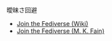 <div>

曖昧さ回避

-   [Join the Fediverse (Wiki)](/Join_the_Fediverse_(Wiki) "Join the Fediverse (Wiki)")
-   [Join the Fediverse (M. K. Fain)](/Join_the_Fediverse_(M._K._Fain) "Join the Fediverse (M. K. Fain)")

</div>

